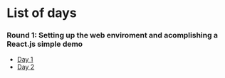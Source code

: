 # List of days
### Round 1: Setting up the web enviroment and acomplishing a React.js simple demo
* [Day 1](https://github.com/ldoc/100DaysOfCode/blob/master/days/DAY_1.md) 
* [Day 2](https://github.com/ldoc/100DaysOfCode/blob/master/days/DAY_2.md) 